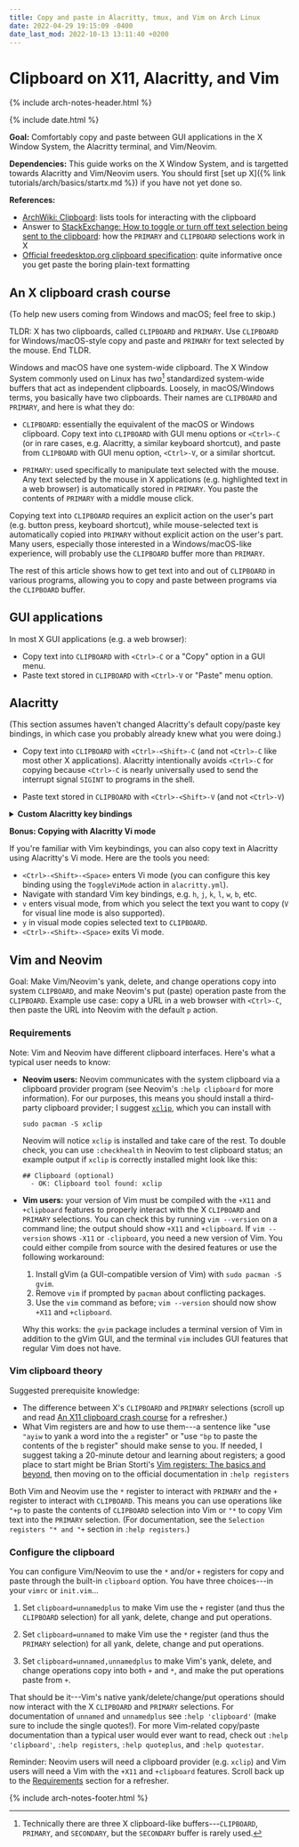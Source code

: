```yaml
---
title: Copy and paste in Alacritty, tmux, and Vim on Arch Linux
date: 2022-04-29 19:15:09 -0400
date_last_mod: 2022-10-13 13:11:40 +0200
---
```


# Clipboard on X11, Alacritty, and Vim

{% include arch-notes-header.html %}

{% include date.html %}

**Goal:** Comfortably copy and paste between GUI applications in the X Window System, the Alacritty terminal, and Vim/Neovim.

**Dependencies:** This guide works on the X Window System, and is targetted towards Alacritty and Vim/Neovim users.
You should first [set up X]({% link tutorials/arch/basics/startx.md %}) if you have not yet done so.

**References:**
- [ArchWiki: Clipboard](https://wiki.archlinux.org/title/Clipboard): lists tools for interacting with the clipboard
- Answer to [StackExchange: How to toggle or turn off text selection being sent to the clipboard](https://unix.stackexchange.com/a/213843): how the `PRIMARY` and `CLIPBOARD` selections work in X
- [Official freedesktop.org clipboard specification](https://specifications.freedesktop.org/clipboards-spec/clipboards-latest.txt): quite informative once you get paste the boring plain-text formatting

<!-- For Vim clipboard configuration, see [this StackExchange answer](https://vi.stackexchange.com/a/96). -->

## An X clipboard crash course

(To help new users coming from Windows and macOS; feel free to skip.)

TLDR: X has two clipboards, called `CLIPBOARD` and `PRIMARY`. Use `CLIPBOARD` for Windows/macOS-style copy and paste and `PRIMARY` for text selected by the mouse.
End TLDR.

Windows and macOS have one system-wide clipboard.
The X Window System commonly used on Linux has *two*[^1] standardized system-wide buffers that act as independent clipboards.
Loosely, in macOS/Windows terms, you basically have two clipboards.
Their names are `CLIPBOARD` and `PRIMARY`, and here is what they do:

[^1]: Technically there are three X clipboard-like buffers---`CLIPBOARD`, `PRIMARY`, and `SECONDARY`, but the `SECONDARY` buffer is rarely used.

- `CLIPBOARD`: essentially the equivalent of the macOS or Windows clipboard.
  Copy text into `CLIPBOARD` with GUI menu options or `<Ctrl>-C` (or in rare cases, e.g. Alacritty, a similar keyboard shortcut), and paste from `CLIPBOARD` with GUI menu option, `<Ctrl>-V`, or a similar shortcut.

- `PRIMARY`: used specifically to manipulate text selected with the mouse.
  Any text selected by the mouse in X applications (e.g. highlighted text in a web browser) is automatically stored in `PRIMARY`.
  You paste the contents of `PRIMARY` with a middle mouse click.

Copying text into `CLIPBOARD` requires an explicit action on the user's part (e.g. button press, keyboard shortcut), while mouse-selected text is automatically copied into `PRIMARY` without explicit action on the user's part.
Many users, especially those interested in a Windows/macOS-like experience, will probably use the `CLIPBOARD` buffer more than `PRIMARY`.

The rest of this article shows how to get text into and out of `CLIPBOARD` in various programs, allowing you to copy and paste between programs via the `CLIPBOARD` buffer.

## GUI applications

In most X GUI applications (e.g. a web browser):

- Copy text into `CLIPBOARD` with `<Ctrl>-C` or a "Copy" option in a GUI menu.
- Paste text stored in `CLIPBOARD` with `<Ctrl>-V` or "Paste" menu option.

## Alacritty

(This section assumes haven't changed Alacritty's default copy/paste key bindings, in which case you probably already knew what you were doing.)

- Copy text into `CLIPBOARD` with `<Ctrl>-<Shift>-C` (and not `<Ctrl>-C` like most other X applications).
  Alacritty intentionally avoids `<Ctrl>-C` for copying because `<Ctrl>-C` is nearly universally used to send the interrupt signal `SIGINT` to programs in the shell.

- Paste text stored in `CLIPBOARD` with `<Ctrl>-<Shift>-V` (and not `<Ctrl>-V`)

<details>
  <summary>
  <strong>Custom Alacritty key bindings</strong>
  </summary>
  <p>You can change Alacritty’s default <code class="language-plaintext highlighter-rouge">CLIPBOARD</code> copy/paste keys in the <code class="language-plaintext highlighter-rouge">key_bindings:</code> section of the <code class="language-plaintext highlighter-rouge">alacritty.yml</code> config file—you’ll need to bind keys to Alacritty’s <code class="language-plaintext highlighter-rouge">Paste</code> and <code class="language-plaintext highlighter-rouge">Copy</code> actions.
  Here are the default bindings to give you a feel for the syntax.</p>

  <div class="language-yaml highlighter-rouge"><div class="highlight"><pre class="highlight"><code><span class="na">key_bindings</span><span class="pi">:</span>
    <span class="pi">-</span> <span class="pi">{</span> <span class="nv">key</span><span class="pi">:</span> <span class="nv">V</span><span class="pi">,</span> <span class="nv">mods</span><span class="pi">:</span> <span class="nv">Control|Shift</span><span class="pi">,</span> <span class="nv">action</span><span class="pi">:</span> <span class="nv">Paste</span> <span class="pi">}</span>
    <span class="pi">-</span> <span class="pi">{</span> <span class="nv">key</span><span class="pi">:</span> <span class="nv">C</span><span class="pi">,</span> <span class="nv">mods</span><span class="pi">:</span> <span class="nv">Control|Shift</span><span class="pi">,</span> <span class="nv">action</span><span class="pi">:</span> <span class="nv">Copy</span> <span class="pi">}</span></code></pre></div></div>
  <p>The <code class="language-plaintext highlighter-rouge"># Key bindings</code> section in the default <code class="language-plaintext highlighter-rouge">alacritty.yml</code> file contains all the documentation you need to define your own bindings.
  (You can find the latest <code class="language-plaintext highlighter-rouge">alacritty.yml</code> file on the <a href="https://github.com/alacritty/alacritty/releases">Alacritty GitHub release page</a>.)
  </p>
</details>

**Bonus: Copying with Alacritty Vi mode**

If you're familiar with Vim keybindings, you can also copy text in Alacritty using Alacritty's Vi mode.
Here are the tools you need:

- `<Ctrl>-<Shift>-<Space>` enters Vi mode (you can configure this key binding using the `ToggleViMode` action in `alacritty.yml`).
- Navigate with standard Vim key bindings, e.g. `h`, `j`, `k`, `l`, `w`, `b`, etc.
- `v` enters visual mode, from which you select the text you want to copy (`V` for visual line mode is also supported).
- `y` in visual mode copies selected text to `CLIPBOARD`.
- `<Ctrl>-<Shift>-<Space>` exits Vi mode.

## Vim and Neovim

Goal: Make Vim/Neovim's yank, delete, and change operations copy into system `CLIPBOARD`, and make Neovim's put (paste) operation paste from the `CLIPBOARD`.
Example use case: copy a URL in a web browser with `<Ctrl>-C`, then paste the URL into Neovim with the default `p` action.

### Requirements

Note: Vim and Neovim have different clipboard interfaces.
Here's what a typical user needs to know:

- **Neovim users:** Neovim communicates with the system clipboard via a clipboard provider program (see Neovim's `:help clipboard` for more information).
  For our purposes, this means you should install a third-party clipboard provider; I suggest [`xclip`](https://github.com/astrand/xclip), which you can install with

  ```
  sudo pacman -S xclip
  ```
  Neovim will notice `xclip` is installed and take care of the rest.
  To double check, you can use `:checkhealth` in Neovim to test clipboard status;
  an example output if `xclip` is correctly installed might look like this:

  ```
  ## Clipboard (optional)
    - OK: Clipboard tool found: xclip
  ```

- **Vim users:** your version of Vim must be compiled with the `+X11` and `+clipboard` features to properly interact with the X `CLIPBOARD` and `PRIMARY` selections.
  You can check this by running `vim --version` on a command line; the output should show `+X11` and `+clipboard`.
  If `vim --version` shows `-X11` or `-clipboard`, you need a new version of Vim.
  You could either compile from source with the desired features or use the following workaround:

  1. Install gVim (a GUI-compatible version of Vim) with `sudo pacman -S gvim`.
  1. Remove `vim` if prompted by `pacman` about conflicting packages.
  1. Use the `vim` command as before; `vim --version` should now show `+X11` and `+clipboard`.

  Why this works: the `gvim` package includes a terminal version of Vim in addition to the gVim GUI, and the terminal `vim` includes GUI features that regular Vim does not have.

### Vim clipboard theory

Suggested prerequisite knowledge:

- The difference between X's `CLIPBOARD` and `PRIMARY` selections (scroll up and read [An X11 clipboard crash course](#an-x11-clipboard-crash-course) for a refresher.)
- What Vim registers are and how to use them---a sentence like "use `"ayiw` to yank a word into the `a` register"  or "use `"bp` to paste the contents of the `b` register" should make sense to you.
  If needed, I suggest taking a 20-minute detour and learning about registers; a good place to start might be Brian Storti's [Vim registers: The basics and beyond](https://www.brianstorti.com/vim-registers/), then moving on to the official documentation in `:help registers`

Both Vim and Neovim use the `*` register to interact with `PRIMARY` and the `+` register to interact with `CLIPBOARD`.
This means you can use operations like `"+p` to paste the contents of `CLIPBOARD` selection into Vim or `"*` to copy Vim text into the `PRIMARY` selection.
(For documentation, see the `Selection registers "* and "+` section in `:help registers`.)

### Configure the clipboard

You can configure Vim/Neovim to use the `*` and/or `+` registers for copy and paste through the built-in `clipboard` option.
You have three choices---in your `vimrc` or `init.vim`...

1. Set `clipboard=unnamedplus` to make Vim use the `+` register (and thus the `CLIPBOARD` selection) for all yank, delete, change and put operations.

1. Set `clipboard=unnamed` to make Vim use the `*` register (and thus the `PRIMARY` selection) for all yank, delete, change and put operations.

1. Set `clipboard=unnamed,unnamedplus` to make Vim's yank, delete, and change operations copy into both `+` and `*`, and make the put operations paste from `+`.

That should be it---Vim's native yank/delete/change/put operations should now interact with the X `CLIPBOARD` and `PRIMARY` selections.
For documentation of `unnamed` and `unnamedplus` see `:help 'clipboard'` (make sure to include the single quotes!).
For more Vim-related copy/paste documentation than a typical user would ever want to read, check out `:help 'clipboard'`, `:help registers`, `:help quoteplus`, and `:help quotestar`.

Reminder: Neovim users will need a clipboard provider (e.g. `xclip`) and Vim users will need a Vim with the `+X11` and `+clipboard` features.
Scroll back up to the [Requirements](#requirements) section for a refresher.

<!-- ## tmux -->

<!-- Use case: copy text that was printed to standard output in a shell session (say). -->
<!-- - First enter `<Prefix>-[` to enter Tmux copy mode -->
<!-- - Use Vim keybindings to select text you wish to copy (e.g. `V` to enter visual line mode, then navigate with `hjkl`). -->
<!-- - Press `<Enter>` to copy selected text to the system `CLIPBOARD`. -->

<!-- You can then interact with the just-copied text just like any other text in the system `CLIPBOARD`. -->

<!-- https://www.rockyourcode.com/copy-and-paste-in-tmux/ -->

<!-- https://unix.stackexchange.com/a/349020 -->

<!-- https://github.com/tmux/tmux/wiki/Clipboard -->


{% include arch-notes-footer.html %}
